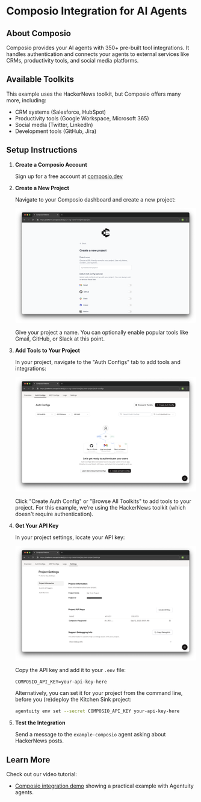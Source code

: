 # Composio Integration for AI Agents

## About Composio

Composio provides your AI agents with 350+ pre-built tool integrations. It handles authentication and connects your agents to external services like CRMs, productivity tools, and social media platforms.

## Available Toolkits

This example uses the HackerNews toolkit, but Composio offers many more, including:
- CRM systems (Salesforce, HubSpot)
- Productivity tools (Google Workspace, Microsoft 365)
- Social media (Twitter, LinkedIn)
- Development tools (GitHub, Jira)

## Setup Instructions

1. **Create a Composio Account**
   
   Sign up for a free account at [composio.dev](https://composio.dev)

2. **Create a New Project**
   
   Navigate to your Composio dashboard and create a new project:
   
   ![Composio dashboard showing Create Project button](./screenshots/composio-setup-1-create-project.png)
   
   Give your project a name. You can optionally enable popular tools like Gmail, GitHub, or Slack at this point.

3. **Add Tools to Your Project**
   
   In your project, navigate to the "Auth Configs" tab to add tools and integrations:
   
   ![Composio Auth Configs interface](./screenshots/composio-setup-3-auth-configs.png)
   
   Click "Create Auth Config" or "Browse All Toolkits" to add tools to your project. For this example, we're using the HackerNews toolkit (which doesn't require authentication).

4. **Get Your API Key**
   
   In your project settings, locate your API key:
   
   ![Composio project settings showing API key](./screenshots/composio-setup-2-api-key.png)
   
   Copy the API key and add it to your `.env` file:
   ```
   COMPOSIO_API_KEY=your-api-key-here
   ```
   
   Alternatively, you can set it for your project from the command line, before you (re)deploy the Kitchen Sink project:
   ```bash
   agentuity env set --secret COMPOSIO_API_KEY your-api-key-here
   ```

5. **Test the Integration**
   
   Send a message to the `example-composio` agent asking about HackerNews posts.

## Learn More
Check out our video tutorial:
- [Composio integration demo](https://youtu.be/WUkB9jjqV_4?t=187) showing a practical example with Agentuity agents.
